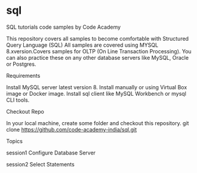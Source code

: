 # sql
SQL tutorials code samples by Code Academy

This repository covers all samples to become comfortable with Structured Query Language (SQL)
All samples are covered using MYSQL 8.xversion.Covers samples for OLTP (On Line Transaction Processing).
You can also practice these on any other database servers like MySQL, Oracle or Postgres.

Requirements

Install MySQL server latest version 8. Install manually or using Virtual Box image or Docker image.
Install sql client like MySQL Workbench or mysql CLI tools.

Checkout Repo

In your local machine, create some folder and checkout this repository.
git clone https://github.com/code-academy-india/sql.git


Topics

session1
	Configure Database Server

session2
	Select Statements